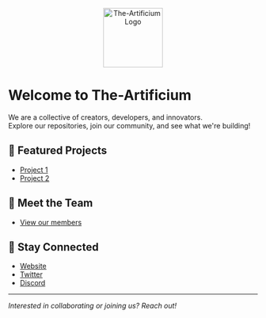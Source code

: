 <p align="center">
  <img src="https://avatars.githubusercontent.com/u/200204185?s=400&u=4907738da6a28c853fce29f48a7a4fbc278c1005&v=4" width="120" alt="The-Artificium Logo" />
</p>

# Welcome to The-Artificium

We are a collective of creators, developers, and innovators.  
Explore our repositories, join our community, and see what we're building!

## 🚀 Featured Projects
- [Project 1](https://github.com/The-Artificium/project1)
- [Project 2](https://github.com/The-Artificium/project2)

## 👥 Meet the Team
- [View our members](https://github.com/orgs/The-Artificium/people)

## 📣 Stay Connected
- [Website](https://the-artificium.org)
- [Twitter](https://twitter.com/theartificium)
- [Discord](https://discord.gg/theartificium)

---

_Interested in collaborating or joining us? Reach out!_
